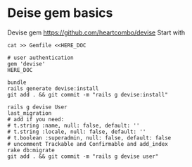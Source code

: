 # Deise gem basics

Devise gem https://github.com/heartcombo/devise
Start with

```
cat >> Gemfile <<HERE_DOC

# user authentication
gem 'devise'
HERE_DOC

bundle
rails generate devise:install
git add . && git commit -m "rails g devise:install"

rails g devise User
last_migration
# add if you need:
# t.string :name, null: false, default: ''
# t.string :locale, null: false, default: ''
# t.boolean :superadmin, null: false, default: false
# uncomment Trackable and Confirmable and add_index
rake db:migrate
git add . && git commit -m "rails g devise user"
```
